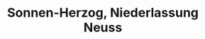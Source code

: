 ---
title: "Sonnen-Herzog, Niederlassung Neuss"
url: /neuss/sonnen-herzog-niederlassung-neuss/
shop: Baumarkt
---